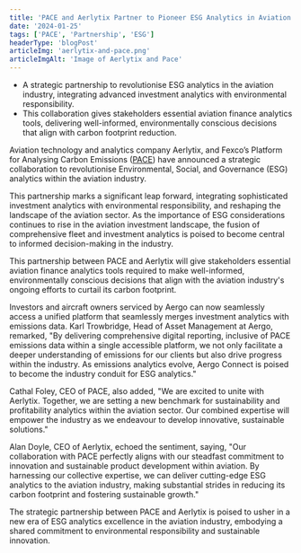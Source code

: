 ```yaml
---
title: 'PACE and Aerlytix Partner to Pioneer ESG Analytics in Aviation '
date: '2024-01-25'
tags: ['PACE', 'Partnership', 'ESG']
headerType: 'blogPost'
articleImg: 'aerlytix-and-pace.png'
articleImgAlt: 'Image of Aerlytix and Pace'
---
```


* A strategic partnership to revolutionise ESG analytics in the aviation industry, integrating advanced investment analytics with environmental responsibility. 
* This collaboration gives stakeholders essential aviation finance analytics tools, delivering well-informed, environmentally conscious decisions that align with carbon footprint reduction. 

Aviation technology and analytics company Aerlytix, and Fexco’s Platform for Analysing Carbon Emissions ([PACE](https://www.pace-esg.com/))  have announced a strategic collaboration to revolutionise Environmental, Social, and Governance (ESG) analytics within the aviation industry.  

This partnership marks a significant leap forward, integrating sophisticated investment analytics with environmental responsibility, and reshaping the landscape of the aviation sector. As the importance of ESG considerations continues to rise in the aviation investment landscape, the fusion of comprehensive fleet and investment analytics is poised to become central to informed decision-making in the industry. 

This partnership between PACE and Aerlytix will give stakeholders essential aviation finance analytics tools required to make well-informed, environmentally conscious decisions that align with the aviation industry's ongoing efforts to curtail its carbon footprint.  

Investors and aircraft owners serviced by Aergo can now seamlessly access a unified platform that seamlessly merges investment analytics with emissions data. Karl Trowbridge, Head of Asset Management at Aergo, remarked, "By delivering comprehensive digital reporting, inclusive of PACE emissions data within a single accessible platform, we not only facilitate a deeper understanding of emissions for our clients but also drive progress within the industry. As emissions analytics evolve, Aergo Connect is poised to become the industry conduit for ESG analytics." 

Cathal Foley, CEO of PACE, also added, "We are excited to unite with Aerlytix. Together, we are setting a new benchmark for sustainability and profitability analytics within the aviation sector. Our combined expertise will empower the industry as we endeavour to develop innovative, sustainable solutions." 

Alan Doyle, CEO of Aerlytix, echoed the sentiment, saying, "Our collaboration with PACE perfectly aligns with our steadfast commitment to innovation and sustainable product development within aviation. By harnessing our collective expertise, we can deliver cutting-edge ESG analytics to the aviation industry, making substantial strides in reducing its carbon footprint and fostering sustainable growth." 

The strategic partnership between PACE and Aerlytix is poised to usher in a new era of ESG analytics excellence in the aviation industry, embodying a shared commitment to environmental responsibility and sustainable innovation. 
